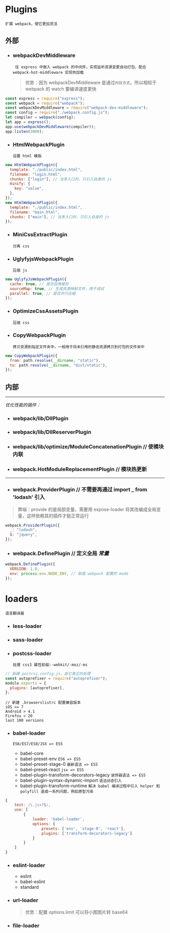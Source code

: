 # Plugins

`扩展 webpack，使它更加灵活`

## 外部

- ### webpackDevMiddleware
  ` 往 express 中嵌入 webpack 的中间件，实现监听资源变更自动打包，配合 webpack-hot-middleware 实现热加载`
  > 优势：因为 webpackDevMiddleware 是通过`内存方式`，所以相较于 webpack 的 watch 要编译速度更快

```js
const express = require("express");
const webpack = require("webpack");
const webpackDevMiddleware = require("webpack-dev-middleware");
const config = require("./webpack.config.js");
let compiler = webpack(config);
let app = express();
app.use(webpackDevMiddleware(compiler));
app.listen(3000);
```

- ### HtmlWebpackPlugin
  `设置 html 模版`

```js
new HtmlWebpackPlugin({
  template: "./public/index.html",
  filename: "login.html",
  chunks: ["login"], // 当多入口时，只引入自身的 js
  minify: {
    key: "value",
  },
});
new HtmlWebpackPlugin({
  template: "./public/index.html",
  filename: "main.html",
  chunks: ["main"], // 当多入口时，只引入自身的 js
});
```

- ### MiniCssExtractPlugin

  `分离 css`

- ### UglyfyjsWebpackPlugin
  `压缩 js`

```js
new UglyfyJsWebpackPlugin({
  cache: true, // 是否启用缓存
  sourceMap: true, // 生成资源映射文件，用于调试
  parallel: true, // 是否并行压缩
});
```

- ### OptimizeCssAssetsPlugin
  `压缩 css`
- ### CopyWebpackPlugin
  `拷贝资源到指定文件夹中，一般用于将未引用的静态资源拷贝到打包的文件夹中`

```js
new CopyWebpackPlugin({
  from: path.resolve(__dirname, "static"),
  to: path.resolve(__dirname, "dist/static"),
});
```

## 内部

---

_优化性能的插件：_

- ### webpack/lib/DllPlugin
- ### webpack/lib/DllReserverPlugin
- ### webpack/lib/optimize/ModuleConcatenationPlugin // 使模块内联
- ### webpack.HotModuleReplacementPlugin // 模块热更新

---

- ### webpack.ProviderPlugin // 不需要再通过 import \_ from 'lodash' 引入

> 弊端：provide 的是局部变量，需要用 expose-loader 将其改编成全局变量，这样依赖其的插件才能正常运行

```js
webpack.ProviderPlugin({
  _: "lodash",
  $: "jquery",
});
```

- ### webpack.DefinePlugin // 定义全局 **_常量_**

```js
webpack.DefinePlugin({
  VERSION: 1.0,
  env: process.env.NODE_ENV, // 取值 webpack 配置的 mode
});
```

# loaders

`语言翻译器`

- ### less-loader

- ### sass-loader

- ### postcss-loader
  `处理 css3 属性前缀:-webkit/-moz/-ms`

```js
// 新建 postcss.config.js，由它真正的处理
const autoprefixer = require("autoprefixer");
module.exports = {
  plugins: [autoprefixer],
};
```

```
// 新建 .browserslistrc 配置兼容版本
iOS >= 7
Android > 4.1
Firefox > 20
last 100 versions
```

- ### babel-loader

  `ES6/ES7/ES8/JSX => ES5`

  - babel-core
  - babel-preset-env `ES6 => ES5`
  - babel-preset-stage-0 `最新语法 => ES5`
  - babel-preset-react `jsx => ES5`
  - babel-plugin-transform-decorators-legacy `装饰器语法 => ES5`
  - babel-plugin-syntax-dynamic-import `语法动态引入`
  - babel-plugin-transform-runtime `解决 babel 编译过程中引入 helper 和 polyfill 造成一系列问题，例如原型污染`

```js
{
    test: /\.jsx?$/,
    use: [
        {
            loader: 'babel-loader',
            options: {
                presets: ['env', 'stage-0', 'react'],
                plugins: ['transform-decorators-legacy']
            }
        }
    ]
}
```

- ### eslint-loader

  - eslint
  - babel-eslint
  - standard

- ### url-loader

  > 优势：配置 options.limit 可以将小图图片转 base64

- ### file-loader
